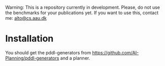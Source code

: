 Warning: This is a repository currently in development. Please, do not use the benchmarks
for your publications yet. If you want to use this, contact me: alto@cs.aau.dk



# Installation

You should get the pddl-generators from https://github.com/AI-Planning/pddl-generators and a planner.

